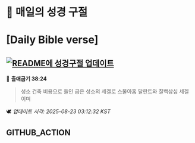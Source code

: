 # 🙏 매일의 성경 구절
# [Daily Bible verse]
## [![README에 성경구절 업데이트](https://github.com/DONGSUKA/first_test/actions/workflows/update-readme-bible.yml/badge.svg)](https://github.com/DONGSUKA/first_test/actions/workflows/update-readme-bible.yml)
<!-- START_BIBLE_VERSE -->
📖 **출애굽기 38:24**
> 성소 건축 비용으로 들인 금은 성소의 세겔로 스물아홉 달란트와 칠백삼십 세겔이며

🕊️ _업데이트 시각: 2025-08-23 03:12:32 KST_
  <!-- END_BIBLE_VERSE -->
## GITHUB_ACTION
